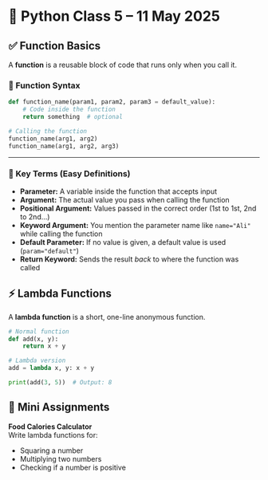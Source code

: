 # 🐍 Python Class 5 – 11 May 2025


## ✅ Function Basics

A **function** is a reusable block of code that runs only when you call it.

### 🔧 Function Syntax

```python
def function_name(param1, param2, param3 = default_value):
    # Code inside the function
    return something  # optional

# Calling the function
function_name(arg1, arg2)
function_name(arg1, arg2, arg3)
```

---

### 🧠 Key Terms (Easy Definitions)

- **Parameter:** A variable inside the function that accepts input
- **Argument:** The actual value you pass when calling the function
- **Positional Argument:** Values passed in the correct order (1st to 1st, 2nd to 2nd...)
- **Keyword Argument:** You mention the parameter name like `name="Ali"` while calling the function
- **Default Parameter:** If no value is given, a default value is used (`param="default"`)
- **Return Keyword:** Sends the result *back* to where the function was called


## ⚡ Lambda Functions

A **lambda function** is a short, one-line anonymous function.

```python
# Normal function
def add(x, y):
    return x + y

# Lambda version
add = lambda x, y: x + y

print(add(3, 5))  # Output: 8
```


## 📝 Mini Assignments
**Food Calories Calculator**  
Write lambda functions for:  
* Squaring a number
* Multiplying two numbers
* Checking if a number is positive

